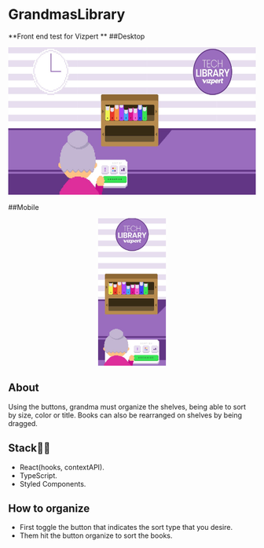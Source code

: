 # GrandmasLibrary

**Front end test for Vizpert **
##Desktop
<p align="center">
  <img  height="300" src="https://github.com/felipepasq/grandmas-library/blob/master/public/assets/libraryweb.png">
</p>
##Mobile
<p align="center">
  <img  height="300" src="https://github.com/felipepasq/grandmas-library/blob/master/public/assets/librarymobile.jpg">
</p>

## About

Using the buttons, grandma must organize the shelves, being able to sort by size, color or title. Books can also be rearranged on shelves by being dragged.

## Stack👨‍💻

* React(hooks, contextAPI).
* TypeScript.
* Styled Components.

## How to organize

- First toggle the button that indicates the sort type that you desire.
- Them hit the button organize to sort the books.
